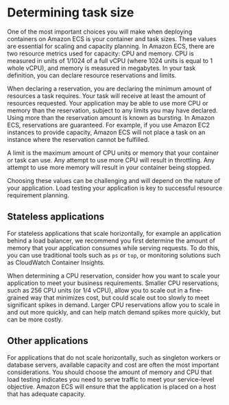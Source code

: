 # Determining task size<a name="capacity-tasksize"></a>

One of the most important choices you will make when deploying containers on Amazon ECS is your container and task sizes\. These values are essential for scaling and capacity planning\. In Amazon ECS, there are two resource metrics used for capacity: CPU and memory\. CPU is measured in units of 1/1024 of a full vCPU \(where 1024 units is equal to 1 whole vCPU\), and memory is measured in megabytes\. In your task definition, you can declare resource reservations and limits\.

When declaring a reservation, you are declaring the minimum amount of resources a task requires\. Your task will receive at least the amount of resources requested\. Your application may be able to use more CPU or memory than the reservation, subject to any limits you may have declared\. Using more than the reservation amount is known as bursting\. In Amazon ECS, reservations are guaranteed\. For example, if you use Amazon EC2 instances to provide capacity, Amazon ECS will not place a task on an instance where the reservation cannot be fulfilled\.

A limit is the maximum amount of CPU units or memory that your container or task can use\. Any attempt to use more CPU will result in throttling\. Any attempt to use more memory will result in your container being stopped\.

Choosing these values can be challenging and will depend on the nature of your application\. Load testing your application is key to successful resource requirement planning\.

## Stateless applications<a name="capacity-tasksize-stateless"></a>

For stateless applications that scale horizontally, for example an application behind a load balancer, we recommend you first determine the amount of memory that your application consumes while serving requests\. To do this, you can use traditional tools such as `ps` or `top`, or monitoring solutions such as CloudWatch Container Insights\.

When determining a CPU reservation, consider how you want to scale your application to meet your business requirements\. Smaller CPU reservations, such as 256 CPU units \(or 1/4 vCPU\), allow you to scale out in a fine\-grained way that minimizes cost, but could scale out too slowly to meet significant spikes in demand\. Larger CPU reservations allow you to scale in and out more quickly, and can help match demand spikes more quickly, but can be more costly\.

## Other applications<a name="capacity-tasksize-other"></a>

For applications that do not scale horizontally, such as singleton workers or database servers, available capacity and cost are often the most important considerations\. You should choose the amount of memory and CPU that load testing indicates you need to serve traffic to meet your service\-level objective\. Amazon ECS will ensure that the application is placed on a host that has adequate capacity\.